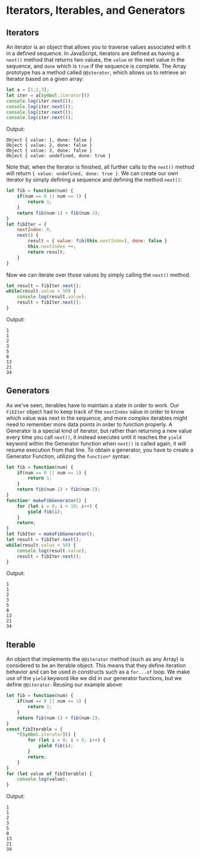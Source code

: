 # Iterators, Iterables, and Generators

## Iterators
An iterator is an object that allows you to traverse values associated with it in a defined sequence. In JavaScript, iterators are defined as having a `next()` method that returns two values, the `value` or the next value in the sequence, and `done` which is `true` if the sequence is complete. The Array prototype has a method called `@@iterator`, which allows us to retrieve an Iterator based on a given array:

```JavaScript
let a = [1,2,3];
let iter = a[Symbol.iterator]()
console.log(iter.next());
console.log(iter.next());
console.log(iter.next());
console.log(iter.next());
```
Output:
```
Object { value: 1, done: false }
Object { value: 2, done: false }
Object { value: 3, done: false }
Object { value: undefined, done: true }
```
Note that, when the Iterator is finished, all further calls to the `next()` method will return `{ value: undefined, done: true }`. We can create our own iterator by simply defining a sequence and defining the method `next()`:
```JavaScript
let fib = function(num) {
    if(num == 0 || num == 1) {
        return 1;
    }
    return fib(num-1) + fib(num-2);
}
let fibIter = {
    nextIndex: 0,
    next() {
        result = { value: fib(this.nextIndex), done: false }
        this.nextIndex ++;
        return result;
    }
}
```
Now we can iterate over those values by simply calling the `next()` method.
```JavaScript
let result = fibIter.next();
while(result.value < 50) {
    console.log(result.value);
    result = fibIter.next();
}
```
Output:
```
1
1
2
3
5
8
13
21
34
```
## Generators

As we've seen, iterables have to maintain a state in order to work. Our `FibIter` object had to keep track of the `nextIndex` value in order to know which value was next in the sequence, and more complex iterables might need to remember more data points in order to function properly. A Generator is a special kind of iterator, but rather than returning a new value every time you call `next()`, it instead executes until it reaches the `yield` keyword within the Generator function when `next()` is called again, it will resume execution from that line. To obtain a generator, you have to create a Generator Function, utilizing the `function*` syntax:
```JavaScript
let fib = function(num) {
    if(num == 0 || num == 1) {
        return 1;
    }
    return fib(num-1) + fib(num-2);
}
function* makeFibGenerator() {
    for (let i = 0; i < 10; i++) {
        yield fib(i);
    }
    return;
}
let fibIter = makeFibGenerator();
let result = fibIter.next();
while(result.value < 50) {
    console.log(result.value);
    result = fibIter.next();
}
```
Output:
```
1
1
2
3
5
8
13
21
34
```
## Iterable
An object that implements the `@@iterator` method (such as any Array) is considered to be an Iterable object. This means that they define iteration behavior and can be used in constructs such as a `for...of` loop. We make use of the `yield` keyword like we did in our generator functions, but we define `@@iterator`. Reusing our example above:
```JavaScript
let fib = function(num) {
    if(num == 0 || num == 1) {
        return 1;
    }
    return fib(num-1) + fib(num-2);
}
const fibIterable = {
    *[Symbol.iterator]() {
        for (let i = 0; i < 9; i++) {
            yield fib(i);
        }
        return;
    }
}
for (let value of fibIterable) {
    console.log(value);
}
```
Output:
```
1
1
2
3
5
8
13
21
34
```